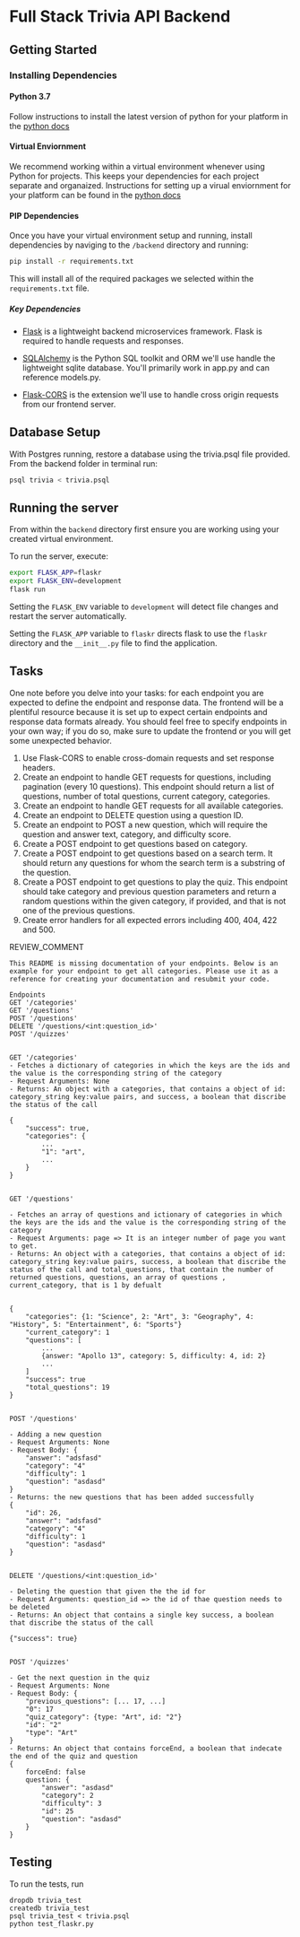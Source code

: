 # Full Stack Trivia API Backend

## Getting Started

### Installing Dependencies

#### Python 3.7

Follow instructions to install the latest version of python for your platform in the [python docs](https://docs.python.org/3/using/unix.html#getting-and-installing-the-latest-version-of-python)

#### Virtual Enviornment

We recommend working within a virtual environment whenever using Python for projects. This keeps your dependencies for each project separate and organaized. Instructions for setting up a virual enviornment for your platform can be found in the [python docs](https://packaging.python.org/guides/installing-using-pip-and-virtual-environments/)

#### PIP Dependencies

Once you have your virtual environment setup and running, install dependencies by naviging to the `/backend` directory and running:

```bash
pip install -r requirements.txt
```

This will install all of the required packages we selected within the `requirements.txt` file.

##### Key Dependencies

- [Flask](http://flask.pocoo.org/)  is a lightweight backend microservices framework. Flask is required to handle requests and responses.

- [SQLAlchemy](https://www.sqlalchemy.org/) is the Python SQL toolkit and ORM we'll use handle the lightweight sqlite database. You'll primarily work in app.py and can reference models.py. 

- [Flask-CORS](https://flask-cors.readthedocs.io/en/latest/#) is the extension we'll use to handle cross origin requests from our frontend server. 

## Database Setup
With Postgres running, restore a database using the trivia.psql file provided. From the backend folder in terminal run:
```bash
psql trivia < trivia.psql
```

## Running the server

From within the `backend` directory first ensure you are working using your created virtual environment.

To run the server, execute:

```bash
export FLASK_APP=flaskr
export FLASK_ENV=development
flask run
```

Setting the `FLASK_ENV` variable to `development` will detect file changes and restart the server automatically.

Setting the `FLASK_APP` variable to `flaskr` directs flask to use the `flaskr` directory and the `__init__.py` file to find the application. 

## Tasks

One note before you delve into your tasks: for each endpoint you are expected to define the endpoint and response data. The frontend will be a plentiful resource because it is set up to expect certain endpoints and response data formats already. You should feel free to specify endpoints in your own way; if you do so, make sure to update the frontend or you will get some unexpected behavior. 

1. Use Flask-CORS to enable cross-domain requests and set response headers. 
2. Create an endpoint to handle GET requests for questions, including pagination (every 10 questions). This endpoint should return a list of questions, number of total questions, current category, categories. 
3. Create an endpoint to handle GET requests for all available categories. 
4. Create an endpoint to DELETE question using a question ID. 
5. Create an endpoint to POST a new question, which will require the question and answer text, category, and difficulty score. 
6. Create a POST endpoint to get questions based on category. 
7. Create a POST endpoint to get questions based on a search term. It should return any questions for whom the search term is a substring of the question. 
8. Create a POST endpoint to get questions to play the quiz. This endpoint should take category and previous question parameters and return a random questions within the given category, if provided, and that is not one of the previous questions. 
9. Create error handlers for all expected errors including 400, 404, 422 and 500. 

REVIEW_COMMENT
```
This README is missing documentation of your endpoints. Below is an example for your endpoint to get all categories. Please use it as a reference for creating your documentation and resubmit your code. 

Endpoints
GET '/categories'
GET '/questions'
POST '/questions'
DELETE '/questions/<int:question_id>'
POST '/quizzes'


GET '/categories'
- Fetches a dictionary of categories in which the keys are the ids and the value is the corresponding string of the category
- Request Arguments: None
- Returns: An object with a categories, that contains a object of id: category_string key:value pairs, and success, a boolean that discribe the status of the call

{
    "success": true,
    "categories": {
        ...
        "1": "art",
        ...
    }
}


GET '/questions'

- Fetches an array of questions and ictionary of categories in which the keys are the ids and the value is the corresponding string of the category
- Request Arguments: page => It is an integer number of page you want to get. 
- Returns: An object with a categories, that contains a object of id: category_string key:value pairs, success, a boolean that discribe the status of the call and total_questions, that contain the number of returned questions, questions, an array of questions , current_category, that is 1 by defualt


{
    "categories": {1: "Science", 2: "Art", 3: "Geography", 4: "History", 5: "Entertainment", 6: "Sports"}
    "current_category": 1
    "questions": [
        ...
        {answer: "Apollo 13", category: 5, difficulty: 4, id: 2}
        ...
    ]
    "success": true
    "total_questions": 19
}


POST '/questions'

- Adding a new question
- Request Arguments: None
- Request Body: { 
    "answer": "adsfasd"
    "category": "4"
    "difficulty": 1
    "question": "asdasd"
}
- Returns: the new questions that has been added successfully
{ 
    "id": 26,
    "answer": "adsfasd"
    "category": "4"
    "difficulty": 1
    "question": "asdasd"
}


DELETE '/questions/<int:question_id>'

- Deleting the question that given the the id for 
- Request Arguments: question_id => the id of thae question needs to be deleted
- Returns: An object that contains a single key success, a boolean that discribe the status of the call

{"success": true} 


POST '/quizzes'

- Get the next question in the quiz
- Request Arguments: None
- Request Body: {
    "previous_questions": [... 17, ...]
    "0": 17
    "quiz_category": {type: "Art", id: "2"}
    "id": "2"
    "type": "Art"
}
- Returns: An object that contains forceEnd, a boolean that indecate the end of the quiz and question 
{
    forceEnd: false
    question: {
        "answer": "asdasd"
        "category": 2
        "difficulty": 3
        "id": 25
        "question": "asdasd"
    }
}
```


## Testing
To run the tests, run
```
dropdb trivia_test
createdb trivia_test
psql trivia_test < trivia.psql
python test_flaskr.py
```

        
   
